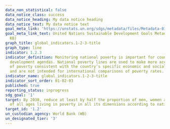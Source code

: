 ```yaml
---
data_non_statistical: false
data_notice_class: success
data_notice_heading: My data notice heading
data_notice_text: My data notice text
goal_meta_link: 'https://unstats.un.org/sdgs/metadata/files/Metadata-01-02-03.pdf '
goal_meta_link_text: United Nations Sustainable Development Goals Metadata (PDF 98.2
  KB)
graph_title: global_indicators.1-2-3-title
graph_type: line
indicator: 1.2.3
indicator_definition: Monitoring national poverty is important for country-specific
  development agendas. National poverty lines are used to make more accurate estimates
  of poverty consistent with the country’s specific economic and social circumstances,
  and are not intended for international comparisons of poverty rates.
indicator_name: global_indicators.1-2-3-title
indicator_sort_order: 01-02-03
published: true
reporting_status: inprogress
sdg_goal: '1'
target: By 2030, reduce at least by half the proportion of men, women and children
  of all ages living in poverty in all its dimensions according to national definitions.
target_id: '1.2'
un_custodian_agency: World Bank (WB)
un_designated_tier: '3'
---
```

